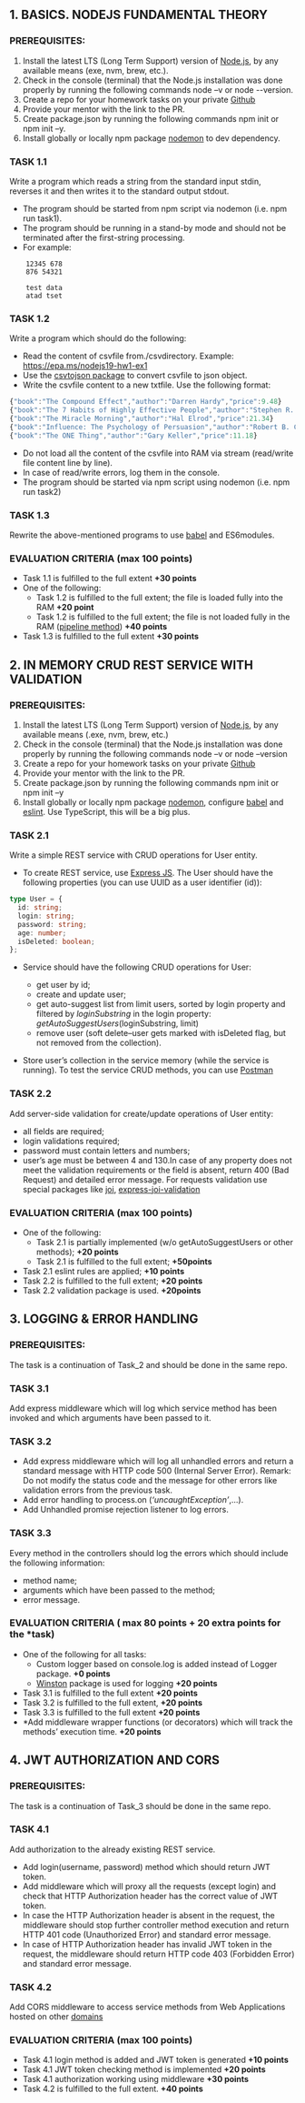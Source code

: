 ## 1. BASICS. NODEJS FUNDAMENTAL THEORY

### PREREQUISITES:

1.  Install the latest LTS (Long Term Support) version of [Node.js](https://nodejs.org/en/), by any available means (exe, nvm, brew, etc.).
2.  Check in the console (terminal) that the Node.js installation was done properly by running the following commands node –v or node --version.
3.  Create a repo for your homework tasks on your private [Github](https://github.com/)
4.  Provide your mentor with the link to the PR.
5.  Create package.json by running the following commands npm init or npm init –y.
6.  Install globally or locally npm package [nodemon](https://github.com/remy/nodemon) to dev dependency.

### TASK 1.1

Write a program which reads a string from the standard input stdin, reverses it and then writes it to the standard output stdout.

- The program should be started from npm script via nodemon (i.e. npm run task1).
- The program should be running in a stand-by mode and should not be terminated after the first-string processing.
- For example:

```
    12345 678
    876 54321

    test data
    atad tset
```

### TASK 1.2

Write a program which should do the following:

- Read the content of csvfile from./csvdirectory. Example: https://epa.ms/nodejs19-hw1-ex1
- Use the [csvtojson package](https://github.com/Keyang/node-csvtojson) to convert csvfile to json object.
- Write the csvfile content to a new txtfile. Use the following format:

```typescript
{"book":"The Compound Effect","author":"Darren Hardy","price":9.48}
{"book":"The 7 Habits of Highly Effective People","author":"Stephen R. Covey","price":23.48}
{"book":"The Miracle Morning","author":"Hal Elrod","price":21.34}
{"book":"Influence: The Psychology of Persuasion","author":"Robert B. Cialdini","price":12.99}
{"book":"The ONE Thing","author":"Gary Keller","price":11.18}
```

- Do not load all the content of the csvfile into RAM via stream (read/write file content line by line).
- In case of read/write errors, log them in the console.
- The program should be started via npm script using nodemon (i.e. npm run task2)

### TASK 1.3

Rewrite the above-mentioned programs to use [babel](https://babeljs.io/) and ES6modules.

### EVALUATION CRITERIA (max 100 points)

- Task 1.1 is fulfilled to the full extent **+30 points**
- One of the following:
  - Task 1.2 is fulfilled to the full extent; the file is loaded fully into the RAM **+20 point**
  - Task 1.2 is fulfilled to the full extent; the file is not loaded fully in the RAM ([pipeline method](https://nodejs.org/api/stream.html#stream_stream_pipeline_streams_callback)) **+40 points**
- Task 1.3 is fulfilled to the full extent **+30 points**

## 2. IN MEMORY CRUD REST SERVICE WITH VALIDATION

### PREREQUISITES:

1. Install the latest LTS (Long Term Support) version of [Node.js](https://nodejs.org/en/), by any available means (.exe, nvm, brew, etc.)
2. Check in the console (terminal) that the Node.js installation was done properly by running the following commands node –v or node –version
3. Create a repo for your homework tasks on your private [Github](https://github.com/)
4. Provide your mentor with the link to the PR.
5. Create package.json by running the following commands npm init or npm init –y
6. Install globally or locally npm package [nodemon](https://github.com/remy/nodemon), configure [babel](https://babeljs.io/) and [eslint](https://eslint.org/). Use TypeScript, this will be a big plus.

### TASK 2.1

Write a simple REST service with CRUD operations for User entity.

- To create REST service, use [Express JS](https://expressjs.com/). The User should have the following properties (you can use UUID as a user identifier (id)):

```typescript
type User = {
  id: string;
  login: string;
  password: string;
  age: number;
  isDeleted: boolean;
};
```

- Service should have the following CRUD operations for User:

  - get user by id;
  - create and update user;
  - get auto-suggest list from limit users, sorted by login property and filtered by _loginSubstring_ in the login property: _getAutoSuggestUsers_(loginSubstring, limit)
  - remove user (soft delete–user gets marked with isDeleted flag, but not removed from the collection).

- Store user’s collection in the service memory (while the service is running). To test the service CRUD methods, you can use [Postman](https://www.getpostman.com/)

### TASK 2.2

Add server-side validation for create/update operations of User entity:

- all fields are required;
- login validations required;
- password must contain letters and numbers;
- user’s age must be between 4 and 130.In case of any property does not meet the validation requirements or the field is absent, return 400 (Bad Request) and detailed error message. For requests validation use special packages like [joi](https://github.com/hapijs/joi), [express-joi-validation](https://www.npmjs.com/package/express-joi-validation)

### EVALUATION CRITERIA (max 100 points)

- One of the following:
  - Task 2.1 is partially implemented (w/o getAutoSuggestUsers or other methods); **+20 points**
  - Task 2.1 is fulfilled to the full extent; **+50points**
- Task 2.1 eslint rules are applied; **+10 points**
- Task 2.2 is fulfilled to the full extent; **+20 points**
- Task 2.2 validation package is used. **+20points**

## 3. LOGGING & ERROR HANDLING

### PREREQUISITES:

The task is a continuation of Task_2 and should be done in the same repo.

### TASK 3.1

Add express middleware which will log which service method has been invoked and which arguments have been passed to it.

### TASK 3.2

- Add express middleware which will log all unhandled errors and return a standard message with HTTP code 500 (Internal Server Error). Remark: Do not modify the status code and the message for other errors like validation errors from the previous task.
- Add error handling to process.on (_‘uncaughtException’_,...).
- Add Unhandled promise rejection listener to log errors.

### TASK 3.3

Every method in the controllers should log the errors which should include the following information:

- method name;
- arguments which have been passed to the method;
- error message.

### EVALUATION CRITERIA ( max 80 points + 20 extra points for the \*task)

- One of the following for all tasks:
  - Custom logger based on console.log is added instead of Logger package. **+0 points**
  - [Winston](https://github.com/winstonjs/winston) package is used for logging **+20 points**
- Task 3.1 is fulfilled to the full extent **+20 points**
- Task 3.2 is fulfilled to the full extent, **+20 points**
- Task 3.3 is fulfilled to the full extent **+20 points**
- \*Add middleware wrapper functions (or decorators) which will track the methods’ execution time. **+20 points**

## 4. JWT AUTHORIZATION AND CORS

### PREREQUISITES:

The task is a continuation of Task_3 should be done in the same repo.

### TASK 4.1

Add authorization to the already existing REST service.

- Add login(username, password) method which should return JWT token.
- Add middleware which will proxy all the requests (except login) and check that HTTP Authorization header has the correct value of JWT token.
- In case the HTTP Authorization header is absent in the request, the middleware should stop further controller method execution and return HTTP 401 code (Unauthorized Error) and standard error message.
- In case of HTTP Authorization header has invalid JWT token in the request, the middleware should return HTTP code 403 (Forbidden Error) and standard error message.

### TASK 4.2

Add CORS middleware to access service methods from Web Applications hosted on other [domains](https://github.com/expressjs/cors)

### EVALUATION CRITERIA (max 100 points)

- Task 4.1 login method is added and JWT token is generated **+10 points**
- Task 4.1 JWT token checking method is implemented **+20 points**
- Task 4.1 authorization working using middleware **+30 points**
- Task 4.2 is fulfilled to the full extent. **+40 points**
